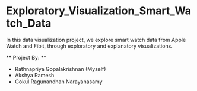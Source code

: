 # Exploratory_Visualization_Smart_Watch_Data


In this data visualization project, we explore smart watch data from Apple Watch and Fibit, through exploratory and explanatory visualizations.

** Project By: ** 
* Rathnapriya Gopalakrishnan (Myself)
* Akshya Ramesh 
* Gokul Ragunandhan Narayanasamy
